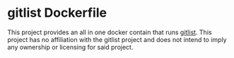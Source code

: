 # gitlist Dockerfile

This project provides an all in one docker contain that runs [gitlist](https://github.com/klaussilveira/gitlist).
This project has no affiliation with the gitlist project and does not intend to imply any ownership or licensing for
said project.
